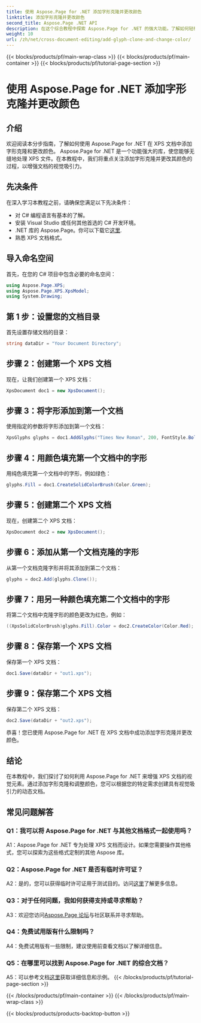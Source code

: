 ```yaml
---
title: 使用 Aspose.Page for .NET 添加字形克隆并更改颜色
linktitle: 添加字形克隆并更改颜色
second_title: Aspose.Page .NET API
description: 在这个综合教程中探索 Aspose.Page for .NET 的强大功能。了解如何轻松地在 XPS 文档中添加字形克隆并更改颜色。
weight: 10
url: /zh/net/cross-document-editing/add-glyph-clone-and-change-color/
---
```


{{< blocks/products/pf/main-wrap-class >}}
{{< blocks/products/pf/main-container >}}
{{< blocks/products/pf/tutorial-page-section >}}

# 使用 Aspose.Page for .NET 添加字形克隆并更改颜色

## 介绍

欢迎阅读本分步指南，了解如何使用 Aspose.Page for .NET 在 XPS 文档中添加字形克隆和更改颜色。 Aspose.Page for .NET 是一个功能强大的库，使您能够无缝地处理 XPS 文件。在本教程中，我们将重点关注添加字形克隆并更改其颜色的过程，以增强文档的视觉吸引力。

## 先决条件

在深入学习本教程之前，请确保您满足以下先决条件：

- 对 C# 编程语言有基本的了解。
- 安装 Visual Studio 或任何其他首选的 C# 开发环境。
-  .NET 库的 Aspose.Page。你可以下载它[这里](https://releases.aspose.com/page/net/).
- 熟悉 XPS 文档格式。

## 导入命名空间

首先，在您的 C# 项目中包含必要的命名空间：

```csharp
using Aspose.Page.XPS;
using Aspose.Page.XPS.XpsModel;
using System.Drawing;
```

## 第 1 步：设置您的文档目录

首先设置存储文档的目录：

```csharp
string dataDir = "Your Document Directory";
```

## 步骤 2：创建第一个 XPS 文档

现在，让我们创建第一个 XPS 文档：

```csharp
XpsDocument doc1 = new XpsDocument();
```

## 步骤 3：将字形添加到第一个文档

使用指定的参数将字形添加到第一个文档：

```csharp
XpsGlyphs glyphs = doc1.AddGlyphs("Times New Roman", 200, FontStyle.Bold, 50, 250, "Test");
```

## 步骤 4：用颜色填充第一个文档中的字形

用纯色填充第一个文档中的字形，例如绿色：

```csharp
glyphs.Fill = doc1.CreateSolidColorBrush(Color.Green);
```

## 步骤 5：创建第二个 XPS 文档

现在，创建第二个 XPS 文档：

```csharp
XpsDocument doc2 = new XpsDocument();
```

## 步骤 6：添加从第一个文档克隆的字形

从第一个文档克隆字形并将其添加到第二个文档：

```csharp
glyphs = doc2.Add(glyphs.Clone());
```

## 步骤 7：用另一种颜色填充第二个文档中的字形

将第二个文档中克隆字形的颜色更改为红色，例如：

```csharp
((XpsSolidColorBrush)glyphs.Fill).Color = doc2.CreateColor(Color.Red);
```

## 步骤 8：保存第一个 XPS 文档

保存第一个 XPS 文档：

```csharp
doc1.Save(dataDir + "out1.xps");
```

## 步骤 9：保存第二个 XPS 文档

保存第二个 XPS 文档：

```csharp
doc2.Save(dataDir + "out2.xps");
```

恭喜！您已使用 Aspose.Page for .NET 在 XPS 文档中成功添加字形克隆并更改颜色。

## 结论

在本教程中，我们探讨了如何利用 Aspose.Page for .NET 来增强 XPS 文档的视觉元素。通过添加字形克隆和调整颜色，您可以根据您的特定需求创建具有视觉吸引力的动态文档。

## 常见问题解答

### Q1：我可以将 Aspose.Page for .NET 与其他文档格式一起使用吗？

A1：Aspose.Page for .NET 专为处理 XPS 文档而设计。如果您需要操作其他格式，您可以探索为这些格式定制的其他 Aspose 库。

### Q2：Aspose.Page for .NET 是否有临时许可证？

 A2：是的，您可以获得临时许可证用于测试目的。访问[这里](https://purchase.aspose.com/temporary-license/)了解更多信息。

### Q3：对于任何问题，我如何获得支持或寻求帮助？

 A3：欢迎您访问[Aspose.Page 论坛](https://forum.aspose.com/c/page/39)与社区联系并寻求帮助。

### Q4：免费试用版有什么限制吗？

A4：免费试用版有一些限制，建议使用前查看文档以了解详细信息。

### Q5：在哪里可以找到 Aspose.Page for .NET 的综合文档？

 A5：可以参考文档[这里](https://reference.aspose.com/page/net/)获取详细信息和示例。
{{< /blocks/products/pf/tutorial-page-section >}}

{{< /blocks/products/pf/main-container >}}
{{< /blocks/products/pf/main-wrap-class >}}

{{< blocks/products/products-backtop-button >}}
